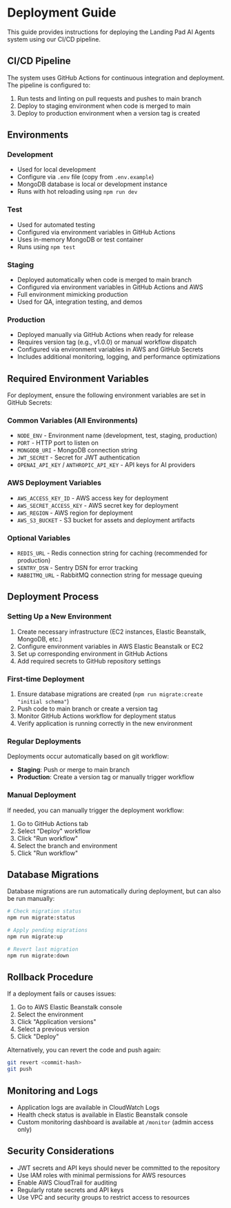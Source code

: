# Deployment Guide

This guide provides instructions for deploying the Landing Pad AI Agents system using our CI/CD pipeline.

## CI/CD Pipeline

The system uses GitHub Actions for continuous integration and deployment. The pipeline is configured to:

1. Run tests and linting on pull requests and pushes to main branch
2. Deploy to staging environment when code is merged to main
3. Deploy to production environment when a version tag is created

## Environments

### Development

- Used for local development
- Configure via `.env` file (copy from `.env.example`)
- MongoDB database is local or development instance
- Runs with hot reloading using `npm run dev`

### Test

- Used for automated testing
- Configured via environment variables in GitHub Actions
- Uses in-memory MongoDB or test container
- Runs using `npm test`

### Staging

- Deployed automatically when code is merged to main branch
- Configured via environment variables in GitHub Actions and AWS
- Full environment mimicking production
- Used for QA, integration testing, and demos

### Production

- Deployed manually via GitHub Actions when ready for release
- Requires version tag (e.g., v1.0.0) or manual workflow dispatch
- Configured via environment variables in AWS and GitHub Secrets
- Includes additional monitoring, logging, and performance optimizations

## Required Environment Variables

For deployment, ensure the following environment variables are set in GitHub Secrets:

### Common Variables (All Environments)

- `NODE_ENV` - Environment name (development, test, staging, production)
- `PORT` - HTTP port to listen on
- `MONGODB_URI` - MongoDB connection string
- `JWT_SECRET` - Secret for JWT authentication
- `OPENAI_API_KEY` / `ANTHROPIC_API_KEY` - API keys for AI providers

### AWS Deployment Variables

- `AWS_ACCESS_KEY_ID` - AWS access key for deployment
- `AWS_SECRET_ACCESS_KEY` - AWS secret key for deployment
- `AWS_REGION` - AWS region for deployment
- `AWS_S3_BUCKET` - S3 bucket for assets and deployment artifacts

### Optional Variables

- `REDIS_URL` - Redis connection string for caching (recommended for production)
- `SENTRY_DSN` - Sentry DSN for error tracking
- `RABBITMQ_URL` - RabbitMQ connection string for message queuing

## Deployment Process

### Setting Up a New Environment

1. Create necessary infrastructure (EC2 instances, Elastic Beanstalk, MongoDB, etc.)
2. Configure environment variables in AWS Elastic Beanstalk or EC2
3. Set up corresponding environment in GitHub Actions
4. Add required secrets to GitHub repository settings

### First-time Deployment

1. Ensure database migrations are created (`npm run migrate:create "initial schema"`)
2. Push code to main branch or create a version tag
3. Monitor GitHub Actions workflow for deployment status
4. Verify application is running correctly in the new environment

### Regular Deployments

Deployments occur automatically based on git workflow:

- **Staging**: Push or merge to main branch
- **Production**: Create a version tag or manually trigger workflow

### Manual Deployment

If needed, you can manually trigger the deployment workflow:

1. Go to GitHub Actions tab
2. Select "Deploy" workflow
3. Click "Run workflow"
4. Select the branch and environment
5. Click "Run workflow"

## Database Migrations

Database migrations are run automatically during deployment, but can also be run manually:

```bash
# Check migration status
npm run migrate:status

# Apply pending migrations
npm run migrate:up

# Revert last migration
npm run migrate:down
```

## Rollback Procedure

If a deployment fails or causes issues:

1. Go to AWS Elastic Beanstalk console
2. Select the environment
3. Click "Application versions"
4. Select a previous version
5. Click "Deploy"

Alternatively, you can revert the code and push again:

```bash
git revert <commit-hash>
git push
```

## Monitoring and Logs

- Application logs are available in CloudWatch Logs
- Health check status is available in Elastic Beanstalk console
- Custom monitoring dashboard is available at `/monitor` (admin access only)

## Security Considerations

- JWT secrets and API keys should never be committed to the repository
- Use IAM roles with minimal permissions for AWS resources
- Enable AWS CloudTrail for auditing
- Regularly rotate secrets and API keys
- Use VPC and security groups to restrict access to resources
